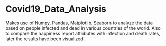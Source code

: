 # Covid19_Data_Analysis
Makes use of Numpy, Pandas, Matplotlib, Seaborn to analyze the data based on people infected and dead in various countries of the world. Also to compare the happiness report attributes with infection and death rates, later the results have been visualized.
